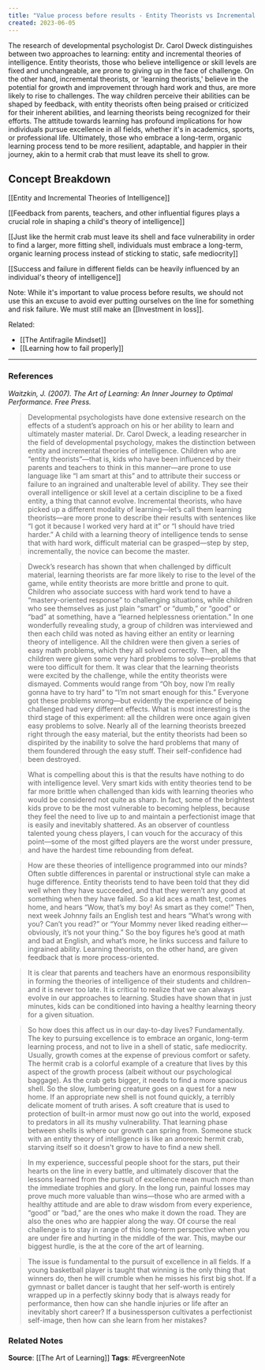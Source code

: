 ```yaml
---
title: "Value process before results - Entity Theorists vs Incremental theorists"
created: 2023-06-05
---
```


The research of developmental psychologist Dr. Carol Dweck distinguishes between two approaches to learning: entity and incremental theories of intelligence. Entity theorists, those who believe intelligence or skill levels are fixed and unchangeable, are prone to giving up in the face of challenge. On the other hand, incremental theorists, or 'learning theorists,' believe in the potential for growth and improvement through hard work and thus, are more likely to rise to challenges. The way children perceive their abilities can be shaped by feedback, with entity theorists often being praised or criticized for their inherent abilities, and learning theorists being recognized for their efforts. The attitude towards learning has profound implications for how individuals pursue excellence in all fields, whether it's in academics, sports, or professional life. Ultimately, those who embrace a long-term, organic learning process tend to be more resilient, adaptable, and happier in their journey, akin to a hermit crab that must leave its shell to grow.

## Concept Breakdown

[[Entity and Incremental Theories of Intelligence]]

[[Feedback from parents, teachers, and other influential figures plays a crucial role in shaping a child's theory of intelligence]]

[[Just like the hermit crab must leave its shell and face vulnerability in order to find a larger, more fitting shell, individuals must embrace a long-term, organic learning process instead of sticking to static, safe mediocrity]]

[[Success and failure in different fields can be heavily influenced by an individual's theory of intelligence]]

Note: While it's important to value process before results, we should not use this an excuse to avoid ever putting ourselves on the line for something and risk failure. We must still make an [[Investment in loss]].

Related:
- [[The Antifragile Mindset]]
- [[Learning how to fail properly]]

---
### References

*Waitzkin, J. (2007). The Art of Learning: An Inner Journey to Optimal Performance. Free Press.*

> Developmental psychologists have done extensive research on the effects of a student’s approach on his or her ability to learn and ultimately master material. Dr. Carol Dweck, a leading researcher in the field of developmental psychology, makes the distinction between entity and incremental theories of intelligence. Children who are “entity theorists”—that is, kids who have been influenced by their parents and teachers to think in this manner—are prone to use language like “I am smart at this” and to attribute their success or failure to an ingrained and unalterable level of ability. They see their overall intelligence or skill level at a certain discipline to be a fixed entity, a thing that cannot evolve. Incremental theorists, who have picked up a different modality of learning—let’s call them learning theorists—are more prone to describe their results with sentences like “I got it because I worked very hard at it” or “I should have tried harder.” A child with a learning theory of intelligence tends to sense that with hard work, difficult material can be grasped—step by step, incrementally, the novice can become the master.

> Dweck’s research has shown that when challenged by difficult material, learning theorists are far more likely to rise to the level of the game, while entity theorists are more brittle and prone to quit. Children who associate success with hard work tend to have a “mastery-oriented response” to challenging situations, while children who see themselves as just plain “smart” or “dumb,” or “good” or “bad” at something, have a “learned helplessness orientation.” In one wonderfully revealing study, a group of children was interviewed and then each child was noted as having either an entity or learning theory of intelligence. All the children were then given a series of easy math problems, which they all solved correctly. Then, all the children were given some very hard problems to solve—problems that were too difficult for them. It was clear that the learning theorists were excited by the challenge, while the entity theorists were dismayed. Comments would range from “Oh boy, now I’m really gonna have to try hard” to “I’m not smart enough for this.” Everyone got these problems wrong—but evidently the experience of being challenged had very different effects. What is most interesting is the third stage of this experiment: all the children were once again given easy problems to solve. Nearly all of the learning theorists breezed right through the easy material, but the entity theorists had been so dispirited by the inability to solve the hard problems that many of them foundered through the easy stuff. Their self-confidence had been destroyed.

> What is compelling about this is that the results have nothing to do with intelligence level. Very smart kids with entity theories tend to be far more brittle when challenged than kids with learning theories who would be considered not quite as sharp. In fact, some of the brightest kids prove to be the most vulnerable to becoming helpless, because they feel the need to live up to and maintain a perfectionist image that is easily and inevitably shattered. As an observer of countless talented young chess players, I can vouch for the accuracy of this point—some of the most gifted players are the worst under pressure, and have the hardest time rebounding from defeat.

> How are these theories of intelligence programmed into our minds? Often subtle differences in parental or instructional style can make a huge difference. Entity theorists tend to have been told that they did well when they have succeeded, and that they weren’t any good at something when they have failed. So a kid aces a math test, comes home, and hears “Wow, that’s my boy! As smart as they come!” Then, next week Johnny fails an English test and hears “What’s wrong with you? Can’t you read?” or “Your Mommy never liked reading either—obviously, it’s not your thing.” So the boy figures he’s good at math and bad at English, and what’s more, he links success and failure to ingrained ability. Learning theorists, on the other hand, are given feedback that is more process-oriented. 

> It is clear that parents and teachers have an enormous responsibility in forming the theories of intelligence of their students and children–and it is never too late. It is critical to realize that we can always evolve in our approaches to learning. Studies have shown that in just minutes, kids can be conditioned into having a healthy learning theory for a given situation. 

> So how does this affect us in our day-to-day lives? Fundamentally. The key to pursuing excellence is to embrace an organic, long-term learning process, and not to live in a shell of static, safe mediocrity. Usually, growth comes at the expense of previous comfort or safety. The hermit crab is a colorful example of a creature that lives by this aspect of the growth process (albeit without our psychological baggage). As the crab gets bigger, it needs to find a more spacious shell. So the slow, lumbering creature goes on a quest for a new home. If an appropriate new shell is not found quickly, a terribly delicate moment of truth arises. A soft creature that is used to protection of built-in armor must now go out into the world, exposed to predators in all its mushy vulnerability. That learning phase between shells is where our growth can spring from. Someone stuck with an entity theory of intelligence is like an anorexic hermit crab, starving itself so it doesn't grow to have to find a new shell. 

> In my experience, successful people shoot for the stars, put their hearts on the line in every battle, and ultimately discover that the lessons learned from the pursuit of excellence mean much more than the immediate trophies and glory. In the long run, painful losses may prove much more valuable than wins—those who are armed with a healthy attitude and are able to draw wisdom from every experience, “good” or “bad,” are the ones who make it down the road. They are also the ones who are happier along the way. Of course the real challenge is to stay in range of this long-term perspective when you are under fire and hurting in the middle of the war. This, maybe our biggest hurdle, is the at the core of the art of learning. 

> The issue is fundamental to the pursuit of excellence in all fields. If a young basketball player is taught that winning is the only thing that winners do, then he will crumble when he misses his first big shot. If a gymnast or ballet dancer is taught that her self-worth is entirely wrapped up in a perfectly skinny body that is always ready for performance, then how can she handle injuries or life after an inevitably short career? If a businessperson cultivates a perfectionist self-image, then how can she learn from her mistakes?

### Related Notes
**Source**: [[The Art of Learning]]
**Tags**: #EvergreenNote

